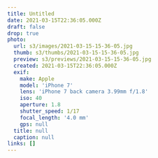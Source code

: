 ```yaml
---
title: Untitled
date: 2021-03-15T22:36:05.000Z
draft: false
drop: true
photo:
  url: s3/images/2021-03-15-15-36-05.jpg
  thumb: s3/thumbs/2021-03-15-15-36-05.jpg
  preview: s3/previews/2021-03-15-15-36-05.jpg
  created: 2021-03-15T22:36:05.000Z
  exif:
    make: Apple
    model: 'iPhone 7'
    lens: 'iPhone 7 back camera 3.99mm f/1.8'
    iso: 40
    aperture: 1.8
    shutter_speed: 1/17
    focal_length: '4.0 mm'
    gps: null
  title: null
  caption: null
links: []
---
```

